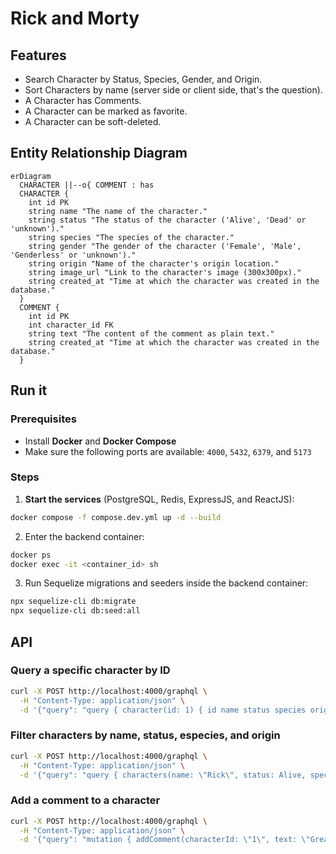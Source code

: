 # Rick and Morty

## Features
- Search Character by Status, Species, Gender, and Origin.
- Sort Characters by name (server side or client side, that's the question).
- A Character has Comments.
- A Character can be marked as favorite.
- A Character can be soft-deleted.

## Entity Relationship Diagram
```mermaid 
erDiagram
  CHARACTER ||--o{ COMMENT : has
  CHARACTER {
    int id PK
    string name "The name of the character."
    string status "The status of the character ('Alive', 'Dead' or 'unknown')."
    string species "The species of the character."
    string gender "The gender of the character ('Female', 'Male', 'Genderless' or 'unknown')."
    string origin "Name of the character's origin location."
    string image_url "Link to the character's image (300x300px)."
    string created_at "Time at which the character was created in the database."
  }
  COMMENT {
    int id PK
    int character_id FK
    string text "The content of the comment as plain text."
    string created_at "Time at which the character was created in the database."
  }
```

## Run it

### Prerequisites
- Install **Docker** and **Docker Compose**
- Make sure the following ports are available: `4000`, `5432`, `6379`, and `5173`

### Steps

1. **Start the services** (PostgreSQL, Redis, ExpressJS, and ReactJS):

```sh
docker compose -f compose.dev.yml up -d --build
```

2. Enter the backend container:

```sh
docker ps
docker exec -it <container_id> sh
```

3. Run Sequelize migrations and seeders inside the backend container:

```sh
npx sequelize-cli db:migrate
npx sequelize-cli db:seed:all
```

## API

### Query a specific character by ID
```sh
curl -X POST http://localhost:4000/graphql \
  -H "Content-Type: application/json" \
  -d '{"query": "query { character(id: 1) { id name status species origin imageUrl createdAt comments { id text createdAt } } }"}'
```

### Filter characters by name, status, especies, and origin
```sh
curl -X POST http://localhost:4000/graphql \
  -H "Content-Type: application/json" \
  -d '{"query": "query { characters(name: \"Rick\", status: Alive, species: Human, origin: \"Earth\") { id name status species origin } }"}'
```

### Add a comment to a character
```sh
curl -X POST http://localhost:4000/graphql \
  -H "Content-Type: application/json" \
  -d '{"query": "mutation { addComment(characterId: \"1\", text: \"Great character!\") { id text createdAt } }"}'
```
